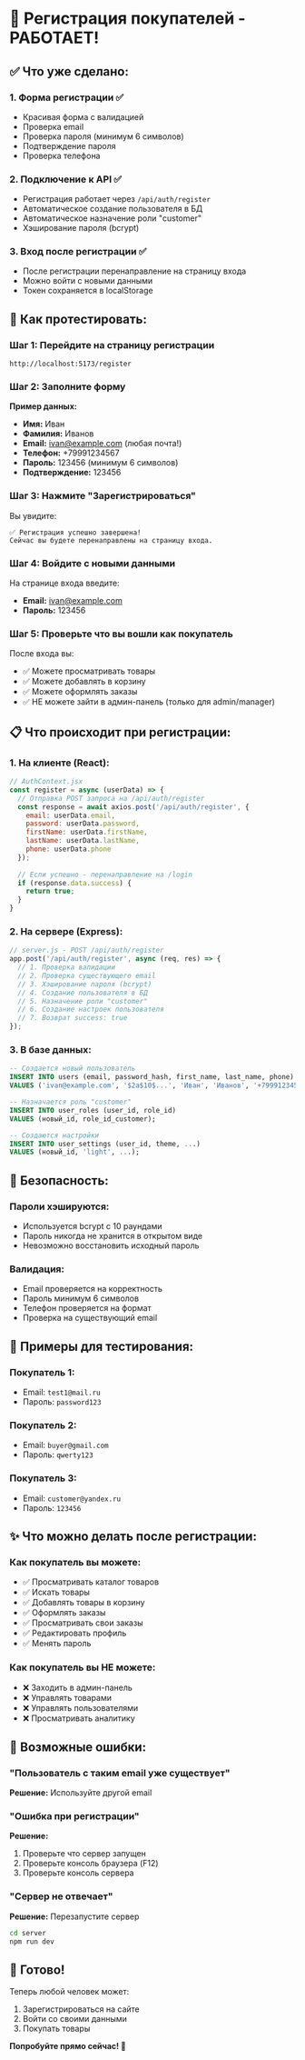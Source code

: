 # 🎉 Регистрация покупателей - РАБОТАЕТ!

## ✅ Что уже сделано:

### 1. **Форма регистрации** ✅
- Красивая форма с валидацией
- Проверка email
- Проверка пароля (минимум 6 символов)
- Подтверждение пароля
- Проверка телефона

### 2. **Подключение к API** ✅
- Регистрация работает через `/api/auth/register`
- Автоматическое создание пользователя в БД
- Автоматическое назначение роли "customer"
- Хэширование пароля (bcrypt)

### 3. **Вход после регистрации** ✅
- После регистрации перенаправление на страницу входа
- Можно войти с новыми данными
- Токен сохраняется в localStorage

## 🚀 Как протестировать:

### Шаг 1: Перейдите на страницу регистрации
```
http://localhost:5173/register
```

### Шаг 2: Заполните форму
**Пример данных:**
- **Имя:** Иван
- **Фамилия:** Иванов
- **Email:** ivan@example.com (любая почта!)
- **Телефон:** +79991234567
- **Пароль:** 123456 (минимум 6 символов)
- **Подтверждение:** 123456

### Шаг 3: Нажмите "Зарегистрироваться"
Вы увидите:
```
✅ Регистрация успешно завершена!
Сейчас вы будете перенаправлены на страницу входа.
```

### Шаг 4: Войдите с новыми данными
На странице входа введите:
- **Email:** ivan@example.com
- **Пароль:** 123456

### Шаг 5: Проверьте что вы вошли как покупатель
После входа вы:
- ✅ Можете просматривать товары
- ✅ Можете добавлять в корзину
- ✅ Можете оформлять заказы
- ✅ НЕ можете зайти в админ-панель (только для admin/manager)

## 📋 Что происходит при регистрации:

### 1. На клиенте (React):
```javascript
// AuthContext.jsx
const register = async (userData) => {
  // Отправка POST запроса на /api/auth/register
  const response = await axios.post('/api/auth/register', {
    email: userData.email,
    password: userData.password,
    firstName: userData.firstName,
    lastName: userData.lastName,
    phone: userData.phone
  });
  
  // Если успешно - перенаправление на /login
  if (response.data.success) {
    return true;
  }
}
```

### 2. На сервере (Express):
```javascript
// server.js - POST /api/auth/register
app.post('/api/auth/register', async (req, res) => {
  // 1. Проверка валидации
  // 2. Проверка существующего email
  // 3. Хэширование пароля (bcrypt)
  // 4. Создание пользователя в БД
  // 5. Назначение роли "customer"
  // 6. Создание настроек пользователя
  // 7. Возврат success: true
});
```

### 3. В базе данных:
```sql
-- Создается новый пользователь
INSERT INTO users (email, password_hash, first_name, last_name, phone)
VALUES ('ivan@example.com', '$2a$10$...', 'Иван', 'Иванов', '+79991234567');

-- Назначается роль "customer"
INSERT INTO user_roles (user_id, role_id)
VALUES (новый_id, role_id_customer);

-- Создаются настройки
INSERT INTO user_settings (user_id, theme, ...)
VALUES (новый_id, 'light', ...);
```

## 🔐 Безопасность:

### Пароли хэшируются:
- Используется bcrypt с 10 раундами
- Пароль никогда не хранится в открытом виде
- Невозможно восстановить исходный пароль

### Валидация:
- Email проверяется на корректность
- Пароль минимум 6 символов
- Телефон проверяется на формат
- Проверка на существующий email

## 🎯 Примеры для тестирования:

### Покупатель 1:
- Email: `test1@mail.ru`
- Пароль: `password123`

### Покупатель 2:
- Email: `buyer@gmail.com`
- Пароль: `qwerty123`

### Покупатель 3:
- Email: `customer@yandex.ru`
- Пароль: `123456`

## ✨ Что можно делать после регистрации:

### Как покупатель вы можете:
- ✅ Просматривать каталог товаров
- ✅ Искать товары
- ✅ Добавлять товары в корзину
- ✅ Оформлять заказы
- ✅ Просматривать свои заказы
- ✅ Редактировать профиль
- ✅ Менять пароль

### Как покупатель вы НЕ можете:
- ❌ Заходить в админ-панель
- ❌ Управлять товарами
- ❌ Управлять пользователями
- ❌ Просматривать аналитику

## 🐛 Возможные ошибки:

### "Пользователь с таким email уже существует"
**Решение:** Используйте другой email

### "Ошибка при регистрации"
**Решение:** 
1. Проверьте что сервер запущен
2. Проверьте консоль браузера (F12)
3. Проверьте консоль сервера

### "Сервер не отвечает"
**Решение:** Перезапустите сервер
```bash
cd server
npm run dev
```

## 🎉 Готово!

Теперь любой человек может:
1. Зарегистрироваться на сайте
2. Войти со своими данными
3. Покупать товары

**Попробуйте прямо сейчас! 🚀**
